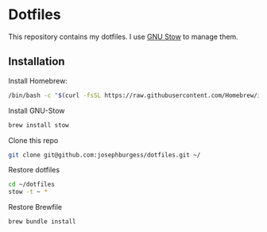 # Dotfiles

This repository contains my dotfiles. I use [GNU Stow](https://www.gnu.org/software/stow/) to manage them.

## Installation

Install Homebrew:
```bash
/bin/bash -c "$(curl -fsSL https://raw.githubusercontent.com/Homebrew/install/HEAD/install.sh)"
```
Install GNU-Stow
```bash
brew install stow
```

Clone this repo
```bash
git clone git@github.com:josephburgess/dotfiles.git ~/
```

Restore dotfiles
```bash
cd ~/dotfiles
stow -t ~ *
```
Restore Brewfile
```bash
brew bundle install
```
